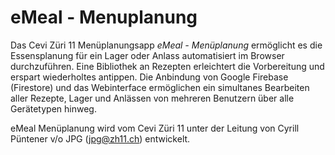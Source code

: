 # eMeal - Menuplanung
Das Cevi Züri 11 Menüplanungsapp *eMeal - Menüplanung* ermöglicht es die Essensplanung für ein Lager oder Anlass automatisiert im Browser durchzuführen. Eine Bibliothek an Rezepten erleichtert die Vorbereitung und erspart wiederholtes antippen.  Die Anbindung von Google Firebase (Firestore) und das Webinterface ermöglichen ein simultanes Bearbeiten aller Rezepte, Lager und Anlässen von mehreren Benutzern über alle Gerätetypen hinweg.

eMeal Menüplanung wird vom Cevi Züri 11 unter der Leitung von Cyrill Püntener v/o JPG (jpg@zh11.ch) entwickelt.
